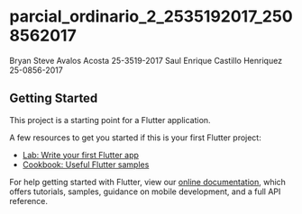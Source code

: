 # parcial_ordinario_2_2535192017_2508562017

Bryan Steve Avalos Acosta 25-3519-2017
Saul Enrique Castillo Henriquez 25-0856-2017


## Getting Started

This project is a starting point for a Flutter application.

A few resources to get you started if this is your first Flutter project:

- [Lab: Write your first Flutter app](https://flutter.dev/docs/get-started/codelab)
- [Cookbook: Useful Flutter samples](https://flutter.dev/docs/cookbook)

For help getting started with Flutter, view our
[online documentation](https://flutter.dev/docs), which offers tutorials,
samples, guidance on mobile development, and a full API reference.
